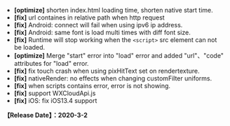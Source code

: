 - **[optimize]** shorten index.html loading time, shorten native start time.
- **[fix]** url containes in relative path when http request
- **[fix]** Android: connect will fail when using ipv6 ip address.
- **[fix]** Android: same font is load multi times with diff font size.
- **[fix]** Runtime will stop working when the `<script>` src element can not be loaded.
- **[optimize]** Merge "start" error into "load" error and added "url"、"code" attributes for "load" error.
- **[fix]** fix touch crash when using pixHitText set on rendertexture.
- **[fix]** nativeRender: no effects when changing customFilter uniforms.
- **[fix]** when scripts contains error, error is not showing.
- **[fix]** support WXCloudApi.js
- **[fix]** iOS: fix iOS13.4 support

**【Release Date】：2020-3-2**
